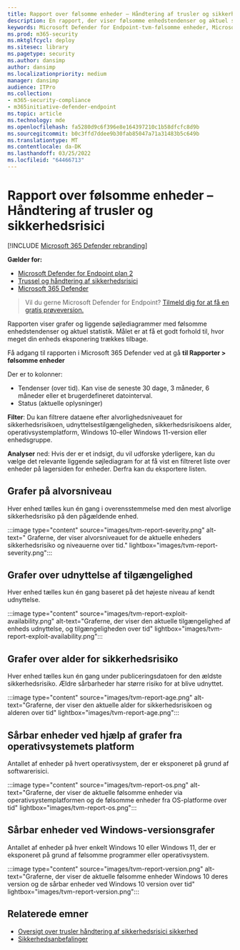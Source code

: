 ```yaml
---
title: Rapport over følsomme enheder – Håndtering af trusler og sikkerhedsrisici
description: En rapport, der viser følsomme enhedstendenser og aktuel statistik. Målet er at få et godt forhold til, hvor meget din enheds eksponering trækkes tilbage.
keywords: Microsoft Defender for Endpoint-tvm-følsomme enheder, Microsoft Defender for Endpoint, tvm, reducere eksponering af trusler & sikkerhedsrisiko, reducere trusler og sikkerhedsrisiko, overvåge sikkerhedskonfiguration
ms.prod: m365-security
ms.mktglfcycl: deploy
ms.sitesec: library
ms.pagetype: security
ms.author: dansimp
author: dansimp
ms.localizationpriority: medium
manager: dansimp
audience: ITPro
ms.collection:
- m365-security-compliance
- m365initiative-defender-endpoint
ms.topic: article
ms.technology: mde
ms.openlocfilehash: fa5280d9c6f396e8e164397210c1b58dfcfc8d9b
ms.sourcegitcommit: b0c3ffd7ddee9b30fab85047a71a31483b5c649b
ms.translationtype: MT
ms.contentlocale: da-DK
ms.lasthandoff: 03/25/2022
ms.locfileid: "64466713"
---
```

# <a name="vulnerable-devices-report---threat-and-vulnerability-management"></a>Rapport over følsomme enheder – Håndtering af trusler og sikkerhedsrisici

[!INCLUDE [Microsoft 365 Defender rebranding](../../includes/microsoft-defender.md)]

**Gælder for:**

- [Microsoft Defender for Endpoint plan 2](https://go.microsoft.com/fwlink/?linkid=2154037)
- [Trussel og håndtering af sikkerhedsrisici](next-gen-threat-and-vuln-mgt.md)
- [Microsoft 365 Defender](https://go.microsoft.com/fwlink/?linkid=2118804)

> Vil du gerne Microsoft Defender for Endpoint? [Tilmeld dig for at få en gratis prøveversion.](https://signup.microsoft.com/create-account/signup?products=7f379fee-c4f9-4278-b0a1-e4c8c2fcdf7e&ru=https://aka.ms/MDEp2OpenTrial?ocid=docs-wdatp-portaloverview-abovefoldlink)

Rapporten viser grafer og liggende søjlediagrammer med følsomme enhedstendenser og aktuel statistik. Målet er at få et godt forhold til, hvor meget din enheds eksponering trækkes tilbage.

Få adgang til rapporten i Microsoft 365 Defender ved at gå **til Rapporter > følsomme enheder**

Der er to kolonner:

- Tendenser (over tid). Kan vise de seneste 30 dage, 3 måneder, 6 måneder eller et brugerdefineret datointerval.
- Status (aktuelle oplysninger)

**Filter**: Du kan filtrere dataene efter alvorlighedsniveauet for sikkerhedsrisikoen, udnyttelsestilgængeligheden, sikkerhedsrisikoens alder, operativsystemplatform, Windows 10-eller Windows 11-version eller enhedsgruppe.

**Analyser** ned: Hvis der er et indsigt, du vil udforske yderligere, kan du vælge det relevante liggende søjlediagram for at få vist en filtreret liste over enheder på lagersiden for enheder. Derfra kan du eksportere listen.

## <a name="severity-level-graphs"></a>Grafer på alvorsniveau

Hver enhed tælles kun én gang i overensstemmelse med den mest alvorlige sikkerhedsrisiko på den pågældende enhed.

:::image type="content" source="images/tvm-report-severity.png" alt-text=" Graferne, der viser alvorsniveauet for de aktuelle enheders sikkerhedsrisiko og niveauerne over tid." lightbox="images/tvm-report-severity.png":::

## <a name="exploit-availability-graphs"></a>Grafer over udnyttelse af tilgængelighed

Hver enhed tælles kun én gang baseret på det højeste niveau af kendt udnyttelse.

:::image type="content" source="images/tvm-report-exploit-availability.png" alt-text="Graferne, der viser den aktuelle tilgængelighed af enheds udnyttelse, og tilgængeligheden over tid" lightbox="images/tvm-report-exploit-availability.png":::

## <a name="vulnerability-age-graphs"></a>Grafer over alder for sikkerhedsrisiko

Hver enhed tælles kun én gang under publiceringsdatoen for den ældste sikkerhedsrisiko. Ældre sårbarheder har større risiko for at blive udnyttet.

:::image type="content" source="images/tvm-report-age.png" alt-text="Graferne, der viser den aktuelle alder for sikkerhedsrisikoen og alderen over tid" lightbox="images/tvm-report-age.png":::

## <a name="vulnerable-devices-by-operating-system-platform-graphs"></a>Sårbar enheder ved hjælp af grafer fra operativsystemets platform

Antallet af enheder på hvert operativsystem, der er eksponeret på grund af softwarerisici.

:::image type="content" source="images/tvm-report-os.png" alt-text="Graferne, der viser de aktuelle følsomme enheder via operativsystemplatformen og de følsomme enheder fra OS-platforme over tid" lightbox="images/tvm-report-os.png":::

## <a name="vulnerable-devices-by-windows-version-graphs"></a>Sårbar enheder ved Windows-versionsgrafer

Antallet af enheder på hver enkelt Windows 10 eller Windows 11, der er eksponeret på grund af følsomme programmer eller operativsystem.

:::image type="content" source="images/tvm-report-version.png" alt-text="Graferne, der viser de aktuelle følsomme enheder Windows 10 deres version og de sårbar enheder ved Windows 10 version over tid" lightbox="images/tvm-report-version.png":::

## <a name="related-topics"></a>Relaterede emner

- [Oversigt over trusler håndtering af sikkerhedsrisici sikkerhed](next-gen-threat-and-vuln-mgt.md)
- [Sikkerhedsanbefalinger](tvm-security-recommendation.md)
